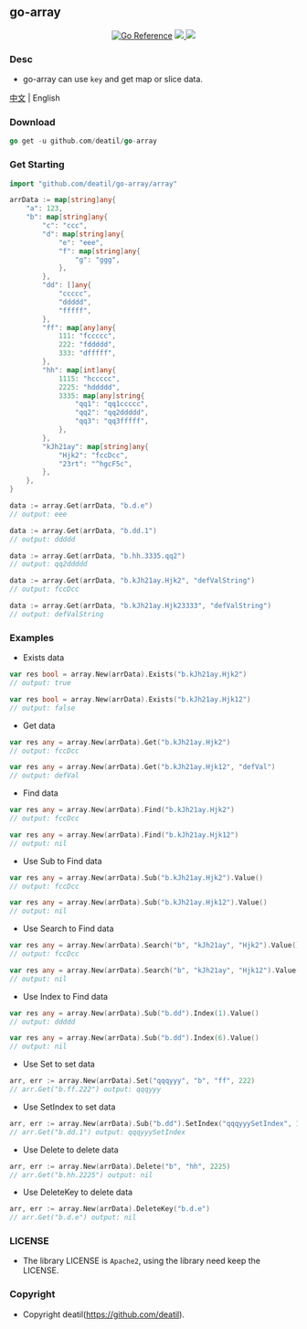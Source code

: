 ## go-array

<p align="center">
<a href="https://pkg.go.dev/github.com/deatil/go-array"><img src="https://pkg.go.dev/badge/deatil/go-array.svg" alt="Go Reference"></a>
<a href="https://codecov.io/gh/deatil/go-array" >
 <img src="https://codecov.io/gh/deatil/go-array/graph/badge.svg?token=SS2Z1IY0XL"/>
</a>
<img src="https://goreportcard.com/badge/github.com/deatil/go-array" />
</p>

### Desc

*  go-array can use `key` and get map or slice data.

[中文](README_CN.md) | English


### Download

~~~go
go get -u github.com/deatil/go-array
~~~


### Get Starting

~~~go
import "github.com/deatil/go-array/array"

arrData := map[string]any{
    "a": 123,
    "b": map[string]any{
        "c": "ccc",
        "d": map[string]any{
            "e": "eee",
            "f": map[string]any{
                "g": "ggg",
            },
        },
        "dd": []any{
            "ccccc",
            "ddddd",
            "fffff",
        },
        "ff": map[any]any{
            111: "fccccc",
            222: "fddddd",
            333: "dfffff",
        },
        "hh": map[int]any{
            1115: "hccccc",
            2225: "hddddd",
            3335: map[any]string{
                "qq1": "qq1ccccc",
                "qq2": "qq2ddddd",
                "qq3": "qq3fffff",
            },
        },
        "kJh21ay": map[string]any{
            "Hjk2": "fccDcc",
            "23rt": "^hgcF5c",
        },
    },
}

data := array.Get(arrData, "b.d.e")
// output: eee

data := array.Get(arrData, "b.dd.1")
// output: ddddd

data := array.Get(arrData, "b.hh.3335.qq2")
// output: qq2ddddd

data := array.Get(arrData, "b.kJh21ay.Hjk2", "defValString")
// output: fccDcc

data := array.Get(arrData, "b.kJh21ay.Hjk23333", "defValString")
// output: defValString
~~~


### Examples

* Exists data
~~~go
var res bool = array.New(arrData).Exists("b.kJh21ay.Hjk2")
// output: true

var res bool = array.New(arrData).Exists("b.kJh21ay.Hjk12")
// output: false
~~~

* Get data
~~~go
var res any = array.New(arrData).Get("b.kJh21ay.Hjk2")
// output: fccDcc

var res any = array.New(arrData).Get("b.kJh21ay.Hjk12", "defVal")
// output: defVal
~~~

* Find data
~~~go
var res any = array.New(arrData).Find("b.kJh21ay.Hjk2")
// output: fccDcc

var res any = array.New(arrData).Find("b.kJh21ay.Hjk12")
// output: nil
~~~

* Use Sub to Find data
~~~go
var res any = array.New(arrData).Sub("b.kJh21ay.Hjk2").Value()
// output: fccDcc

var res any = array.New(arrData).Sub("b.kJh21ay.Hjk12").Value()
// output: nil
~~~

* Use Search to Find data
~~~go
var res any = array.New(arrData).Search("b", "kJh21ay", "Hjk2").Value()
// output: fccDcc

var res any = array.New(arrData).Search("b", "kJh21ay", "Hjk12").Value()
// output: nil
~~~

* Use Index to Find data
~~~go
var res any = array.New(arrData).Sub("b.dd").Index(1).Value()
// output: ddddd

var res any = array.New(arrData).Sub("b.dd").Index(6).Value()
// output: nil
~~~

* Use Set to set data
~~~go
arr, err := array.New(arrData).Set("qqqyyy", "b", "ff", 222)
// arr.Get("b.ff.222") output: qqqyyy
~~~

* Use SetIndex to set data
~~~go
arr, err := array.New(arrData).Sub("b.dd").SetIndex("qqqyyySetIndex", 1)
// arr.Get("b.dd.1") output: qqqyyySetIndex
~~~

* Use Delete to delete data
~~~go
arr, err := array.New(arrData).Delete("b", "hh", 2225)
// arr.Get("b.hh.2225") output: nil
~~~

* Use DeleteKey to delete data
~~~go
arr, err := array.New(arrData).DeleteKey("b.d.e")
// arr.Get("b.d.e") output: nil
~~~


### LICENSE

*  The library LICENSE is `Apache2`, using the library need keep the LICENSE.


### Copyright

*  Copyright deatil(https://github.com/deatil).
